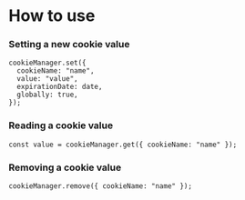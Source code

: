 # How to use

### Setting a new cookie value

```
cookieManager.set({
  cookieName: "name",
  value: "value",
  expirationDate: date,
  globally: true,
});
```

### Reading a cookie value

```
const value = cookieManager.get({ cookieName: "name" });
```

### Removing a cookie value

```
cookieManager.remove({ cookieName: "name" });
```
